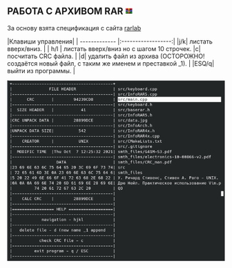 РАБОТА С АРХИВОМ RAR <img src="https://github.com/predbannikov/readMetaData/blob/master/rar.png" width="16">
--------------------



За основу взята спецификация с сайта [rarlab][1]

|Клавиши управления|
| ------------- |:------------------:|
|j/k| листать вверх/вниз. |
| h/l | листать вверх/вниз но с шагом 10 строчек. 
|c| посчитать CRC файла. |
|d| удалить файл из архива (ОСТОРОЖНО! создаётся новый файл, с таким же именем и преставкой _1). |
|ESQ/q| выйти из программы. |




[1]: https://www.rarlab.com/technote.htm


![alt-текст][logo]

[logo]: https://github.com/predbannikov/readMetaData/blob/master/screenshot.png
 "работа программы"
